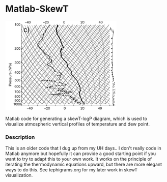 # Matlab-SkewT

<img src="https://github.com/johnckealy/matlab-skewT/blob/master/skewt.png" width=350>



Matlab code for generating a skewT-logP diagram, which is used to visualize atmospheric vertical profiles of temperature and dew point. 


### Description

This is an older code that I dug up from my UH days.. I don't really code in Matlab anymore but hopefully it can provide a good starting point if you want to try to adapt this to your own work. It works on the principle of iterating the thermodynamic equations upward, but there are more elegant ways to do this. See tephigrams.org for my later work in skewT visualization. 
